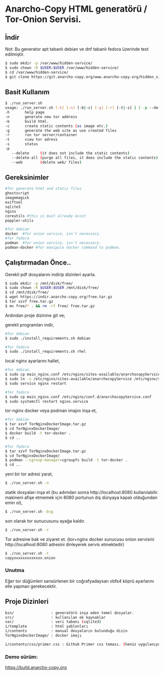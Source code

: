 # Anarcho-Copy HTML generatörü / Tor-Onion Servisi.

## İndir

Not: Bu generator apt tabanlı debian ve dnf tabanlı fedora üzerinde test edilmiştir.

```bash
$ sudo mkdir -p /var/www/hidden-service/
$ sudo chown -R $USER:$USER /var/www/hidden-service/
$ cd /var/www/hidden-service/
$ git clone https://git.anarcho-copy.org/www.anarcho-copy.org/hidden_site_generator.git
```



## Basit Kullanım
```bash
$ ./run_server.sh 
usage: ./run_server.sh [-h] [-n] [-b|-c] [-g] [-r] [-t|-s] | [ -p --default | --all | --web ]
-h       help page
-n       generate new tor address
-b       build html.
-c       create static contents (as image etc.)
-g       generate the web site as use created files
-r       run tor server/container
-t       view tor adress
-s       status
-p
   --delete     (it does not include the static contents)
   --delete-all (purge all files, it does include the static contents)
   --web        (delete web/ files)
```

## Gereksinimler
```bash
#for generate html and static files 
ghostscript
imagemagick
exiftool
sqlite3
nginx
coreutils #this is must already exist
poppler-utils

#for debian
docker  #for onion service, isn't necessary.
#for fedora
podman  #for onion service, isn't necessary.
podman-docker #for manipule docker command to podman.
```


## Çalıştırmadan Önce..

Gerekli pdf dosyalarını indirip dizinleri ayarla.

```bash
$ sudo mkdir -p /mnt/disk/free/
$ sudo chown -R $USER:$USER /mnt/disk/free/
$ cd /mnt/disk/free/
$ wget https://indir.anarcho-copy.org/free.tar.gz
$ tar xzvf free.tar.gz
$ mv free/* . && rm -rf free/ free.tar.gz
```

Ardından proje dizinine git ve;

gerekli programları indir,

```bash
#for debian
$ sudo ./install_requirements.sh debian

#for fedora
$ sudo ./install_requirements.sh rhel
```


local nginx ayarlarını hallet,
```bash
#for debian
$ sudo cp main_nginx.conf /etc/nginx/sites-available/anarchocopyService
$ sudo ln -s /etc/nginx/sites-available/anarchocopyService /etc/nginx/sites-enabled/anarchocopyService
$ sudo service nginx restart

#for fedora
$ sudo cp main_nginx.conf /etc/nginx/conf.d/anarchocopyService.conf
$ sudo systemctl restart nginx.service
```


tor-nginx docker veya podman imajını inşa et,

```bash
#for debian
$ tar xzvf TorNginxDockerImage.tar.gz
$ cd TorNginxDockerImage/
$ docker build -t tor-docker .
$ cd ..

#for fedora
$ tar xzvf TorNginxDockerImage.tar.gz
$ cd TorNginxDockerImage/
$ podman --cgroup-manager=cgroupfs build -t tor-docker .
$ cd ..
```


yeni bir tor adresi yarat,

```bash
$ ./run_server.sh -n
```


statik dosyaları inşa et (bu adımdan sonra http://localhost:8080 kullanılabilir. makineni afişe etmemek için 8080 portunun dış dünyaya kapalı olduğundan emin ol),

```bash
$ ./run_server.sh -bcg
```


son olarak tor sunucusunu ayağa kaldır.

```bash
$ ./run_server.sh -r
```

Tor adresine bak ve ziyaret et. (tor+nginx docker sunucusu onion servisini http://localhost:8080 adresini dinleyerek servis etmektedir)
```bash
$ ./run_server.sh -t
copyxxxxxxxxxxxxx.onion
```

### Unutma

Eğer tor düğümleri sansürlenen bir coğrafyadaysan obfs4 köprü ayarlarını elle yapman gerekecektir.


## Proje Dizinleri

```bash
bin/                 : generatörü inşa eden temel dosyalar.
src/                 : kullanılan ek kaynaklar
var/                 : veri tabanı (sqlite3)
i/template           : html şablonları
i/contents           : manual dosyaların bulunduğu dizin
TorNginxDockerImage/ : docker imajı

i/contents/css/primer.css : Github Primer css teması. (henüz uygulanıyor)
```

### Demo sürüm:

https://build.anarcho-copy.org
